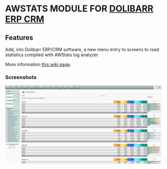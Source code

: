 # AWSTATS MODULE FOR <a href="https://www.dolibarr.org">DOLIBARR ERP CRM</a>

## Features
Add, into Dolibarr ERP/CRM software, a new menu entry to screens to read statistics compiled with AWStats log analyzer

More information <a href="https://wiki.dolibarr.org/index.php/Module_AWStats_EN" target="_new">this wiki page</a>.


### Screenshots

![Screenshot awstats](img/screen_shot_awstats_2.png?raw=true "AWStats")
